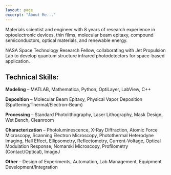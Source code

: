 ```yaml
---
layout: page
excerpt: "About Me..."
---
```


Materials scientist and engineer with 8 years of research experience in optoelectronic devices, thin films, molecular beam epitaxy, compound semiconductors, optical materials, and renewable energy.

NASA Space Technology Research Fellow, collaborating with Jet Propulsion Lab to develop quantum structure infrared photodetectors for space-based application.

## Technical Skills:

**Modeling** – MATLAB, Mathematica, Python, OptiLayer, LabView, C++

**Deposition** – Molecular Beam Epitaxy, Physical Vapor Deposition (Sputtering/Thermal/Electron-Beam) 

**Processing** – Standard Photolithography, Laser Lithography, Mask Design, Wet Bench, Cleanroom

**Characterization** – Photoluminescence, X-Ray Diffraction, Atomic Force Microscopy, Scanning Electron Microscopy, Photothermal Heterodyne Imaging, Hall Effect, Ellipsometry, Reflectometry, Current-Voltage, Optical Modulation Response, Nomarski Microscopy, Profilometry (Contact/Optical), ImageJ

**Other** – Design of Experiments, Automation, Lab Management, Equipment Development/Integration
